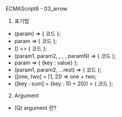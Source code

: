 ECMAScript6 - 03_arrow

1. 표기법
- (param) => { 코드 };
- param => { 코드 };
- () => { 코드 };
- (param1, param2, , , , paramN) => { 코드 };
- param => { {key : value} };
- (param1, param2, ...rest) => { 코드 };
- ([one, two] = [1, 2]) => one + two;
- ([key : sum] = {key : 10 + 20}) = { 코드 };

2. Argument
- (Q) argument 란?